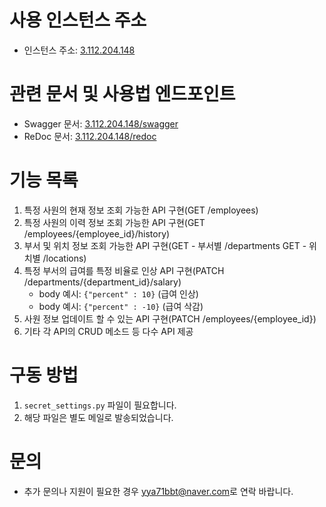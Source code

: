 # 사용 인스턴스 주소
- 인스턴스 주소: [3.112.204.148](http://3.112.204.148)

# 관련 문서 및 사용법 엔드포인트
- Swagger 문서: [3.112.204.148/swagger](http://3.112.204.148/swagger)
- ReDoc 문서: [3.112.204.148/redoc](http://3.112.204.148/redoc)

# 기능 목록
1. 특정 사원의 현재 정보 조회 가능한 API 구현(GET /employees)
2. 특정 사원의 이력 정보 조회 가능한 API 구현(GET /employees/{employee_id}/history)
3. 부서 및 위치 정보 조회 가능한 API 구현(GET - 부서별 /departments GET - 위치별 /locations)
4. 특정 부서의 급여를 특정 비율로 인상 API 구현(PATCH /departments/{department_id}/salary)
   - body 예시: `{"percent" : 10}` (급여 인상)
   - body 예시: `{"percent" : -10}` (급여 삭감)
5. 사원 정보 업데이트 할 수 있는 API 구현(PATCH /employees/{employee_id})
6. 기타 각 API의 CRUD 메소드 등 다수 API 제공

# 구동 방법
1. `secret_settings.py` 파일이 필요합니다.
2. 해당 파일은 별도 메일로 발송되었습니다.

# 문의
- 추가 문의나 지원이 필요한 경우 [yya71bbt@naver.com](mailto:yya71bb@naver.com)로 연락 바랍니다.
